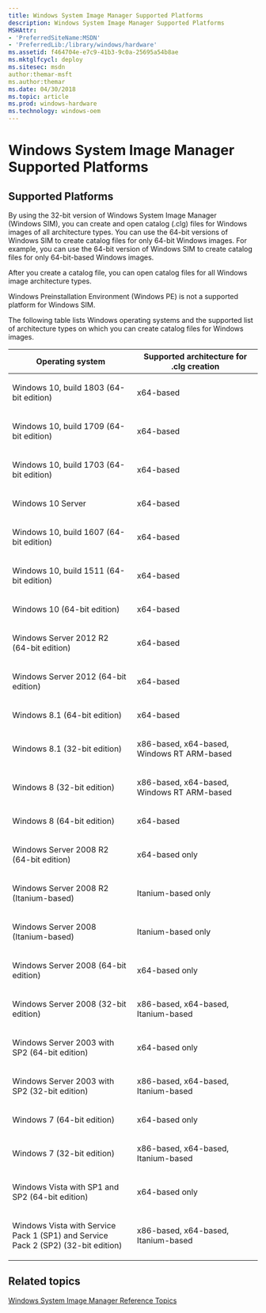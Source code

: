 ```yaml
---
title: Windows System Image Manager Supported Platforms
description: Windows System Image Manager Supported Platforms
MSHAttr:
- 'PreferredSiteName:MSDN'
- 'PreferredLib:/library/windows/hardware'
ms.assetid: f464704e-e7c9-41b3-9c0a-25695a54b8ae
ms.mktglfcycl: deploy
ms.sitesec: msdn
author:themar-msft
ms.author:themar
ms.date: 04/30/2018
ms.topic: article
ms.prod: windows-hardware
ms.technology: windows-oem
---
```

# Windows System Image Manager Supported Platforms

## <a href="" id="dtsp-simp"></a>Supported Platforms

By using the 32-bit version of Windows System Image Manager (Windows SIM), you can create and open catalog (.clg) files for Windows images of all architecture types. You can use the 64-bit versions of Windows SIM to create catalog files for only 64-bit Windows images. For example, you can use the 64-bit version of Windows SIM to create catalog files for only 64-bit-based Windows images.

After you create a catalog file, you can open catalog files for all Windows image architecture types.

Windows Preinstallation Environment (Windows PE) is not a supported platform for Windows SIM.

The following table lists Windows operating systems and the supported list of architecture types on which you can create catalog files for Windows images.

<table>
<colgroup>
<col width="50%" />
<col width="50%" />
</colgroup>
<thead>
<tr class="header">
<th>Operating system</th>
<th>Supported architecture for .clg creation</th>
</tr>
</thead>
<tbody>
<tr class="odd">
<td><p>Windows 10, build 1803 (64-bit edition)</p></td>
<td><p>x64-based</p></td>
</tr>
<tr class="even">
<td><p>Windows 10, build 1709  (64-bit edition)</p></td>
<td><p>x64-based</p></td>
</tr>
<tr class="odd">
<td><p>Windows 10, build 1703  (64-bit edition)</p></td>
<td><p>x64-based</p></td>
</tr>
<tr class="even">
<td><p>Windows 10 Server </p></td>
<td><p>x64-based</p></td>
</tr>
<tr class="odd">
<td><p>Windows 10, build 1607 (64-bit edition)</p></td>
<td><p>x64-based</p></td>
</tr>
<tr class="even">
<td><p>Windows 10, build 1511  (64-bit edition)</p></td>
<td><p>x64-based</p></td>
</tr>
<tr class="odd">
<td><p>Windows 10 (64-bit edition)</p></td>
<td><p>x64-based</p></td>
</tr>
<tr class="even">
<td><p>Windows Server 2012 R2 (64-bit edition)</p></td>
<td><p>x64-based</p></td>
</tr>
<tr class="odd">
<td><p>Windows Server 2012 (64-bit edition)</p></td>
<td><p>x64-based</p></td>
</tr>
<tr class="even">
<td><p>Windows 8.1 (64-bit edition)</p></td>
<td><p>x64-based</p></td>
</tr>
<tr class="odd">
<td><p>Windows 8.1 (32-bit edition)</p></td>
<td><p>x86-based, x64-based, Windows RT ARM-based</p></td>
</tr>
<tr class="even">
<td><p>Windows 8 (32-bit edition)</p></td>
<td><p>x86-based, x64-based, Windows RT ARM-based</p></td>
</tr>
<tr class="odd">
<td><p>Windows 8 (64-bit edition)</p></td>
<td><p>x64-based</p></td>
</tr>
<tr class="even">
<td><p>Windows Server 2008 R2 (64-bit edition)</p></td>
<td><p>x64-based only</p></td>
</tr>
<tr class="odd">
<td><p>Windows Server 2008 R2 (Itanium-based)</p></td>
<td><p>Itanium-based only</p></td>
</tr>
<tr class="even">
<td><p>Windows Server 2008 (Itanium-based)</p></td>
<td><p>Itanium-based only</p></td>
</tr>
<tr class="odd">
<td><p>Windows Server 2008 (64-bit edition)</p></td>
<td><p>x64-based only</p></td>
</tr>
<tr class="even">
<td><p>Windows Server 2008 (32-bit edition)</p></td>
<td><p>x86-based, x64-based, Itanium-based</p></td>
</tr>
<tr class="odd">
<td><p>Windows Server 2003 with SP2 (64-bit edition)</p></td>
<td><p>x64-based only</p></td>
</tr>
<tr class="even">
<td><p>Windows Server 2003 with SP2 (32-bit edition)</p></td>
<td><p>x86-based, x64-based, Itanium-based</p></td>
</tr>
<tr class="odd">
<td><p>Windows 7 (64-bit edition)</p></td>
<td><p>x64-based only</p></td>
</tr>
<tr class="even">
<td><p>Windows 7 (32-bit edition)</p></td>
<td><p>x86-based, x64-based, Itanium-based</p></td>
</tr>
<tr class="odd">
<td><p>Windows Vista with SP1 and SP2 (64-bit edition)</p></td>
<td><p>x64-based only</p></td>
</tr>
<tr class="even">
<td><p>Windows Vista with Service Pack 1 (SP1) and Service Pack 2 (SP2) (32-bit edition)</p></td>
<td><p>x86-based, x64-based, Itanium-based</p></td>
</tr>
</tbody>
</table>

## Related topics

[Windows System Image Manager Reference Topics](windows-system-image-manager-technical-reference.md)
